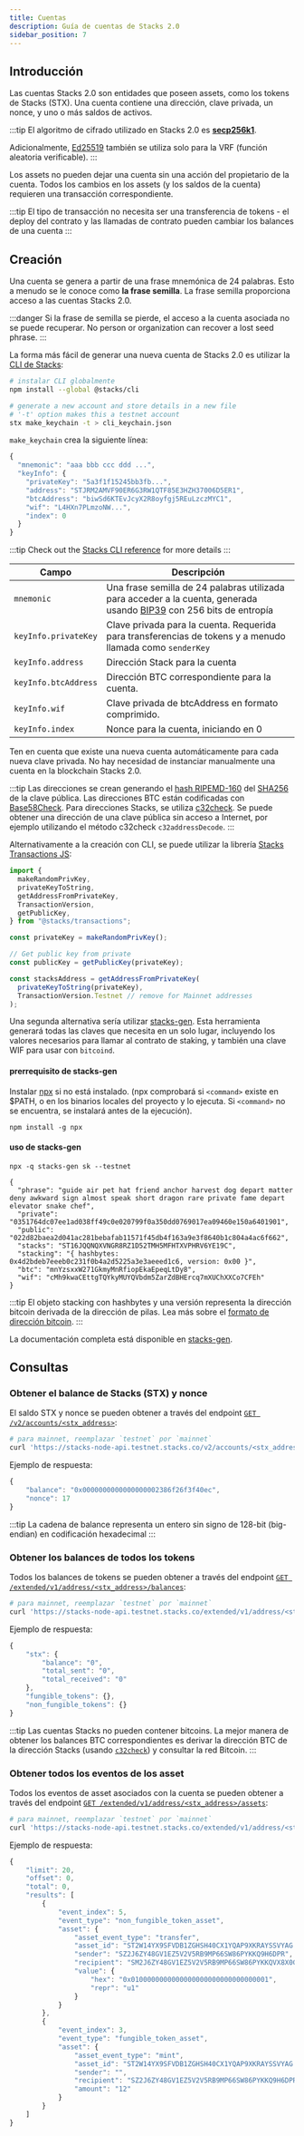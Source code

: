 ```yaml
---
title: Cuentas
description: Guía de cuentas de Stacks 2.0
sidebar_position: 7
---
```


## Introducción

Las cuentas Stacks 2.0 son entidades que poseen assets, como los tokens de Stacks (STX). Una cuenta contiene una dirección, clave privada, un nonce, y uno o más saldos de activos.

:::tip El algoritmo de cifrado utilizado en Stacks 2.0 es **[secp256k1](https://en.bitcoinwiki.org/wiki/Secp256k1)**.

Adicionalmente, [Ed25519](https://ed25519.cr.yp.to/) también se utiliza solo para la VRF (función aleatoria verificable). :::

Los assets no pueden dejar una cuenta sin una acción del propietario de la cuenta. Todos los cambios en los assets (y los saldos de la cuenta) requieren una transacción correspondiente.

:::tip
El tipo de transacción no necesita ser una transferencia de tokens - el deploy del contrato y las llamadas de contrato pueden cambiar los balances de una cuenta
:::

## Creación

Una cuenta se genera a partir de una frase mnemónica de 24 palabras. Esto a menudo se le conoce como **la frase semilla**. La frase semilla proporciona acceso a las cuentas Stacks 2.0.

:::danger
Si la frase de semilla se pierde, el acceso a la cuenta asociada no se puede recuperar. No person or organization can recover a lost seed phrase.
:::

La forma más fácil de generar una nueva cuenta de Stacks 2.0 es utilizar la [CLI de Stacks](https://github.com/hirosystems/stacks.js/tree/master/packages/cli):

```bash
# instalar CLI globalmente
npm install --global @stacks/cli

# generate a new account and store details in a new file
# '-t' option makes this a testnet account
stx make_keychain -t > cli_keychain.json
```

`make_keychain` crea la siguiente línea:

```js
{
  "mnemonic": "aaa bbb ccc ddd ...",
  "keyInfo": {
    "privateKey": "5a3f1f15245bb3fb...",
    "address": "STJRM2AMVF90ER6G3RW1QTF85E3HZH37006D5ER1",
    "btcAddress": "biwSd6KTEvJcyX2R8oyfgj5REuLzczMYC1",
    "wif": "L4HXn7PLmzoNW...",
    "index": 0
  }
}
```

:::tip Check out the [Stacks CLI reference](https://docs.hiro.so/references/stacks-cli) for more details :::

| Campo                | Descripción                                                                                                                                                                           |
| -------------------- | ------------------------------------------------------------------------------------------------------------------------------------------------------------------------------------- |
| `mnemonic`           | Una frase semilla de 24 palabras utilizada para acceder a la cuenta, generada usando [BIP39](https://github.com/bitcoin/bips/blob/master/bip-0039.mediawiki) con 256 bits de entropía |
| `keyInfo.privateKey` | Clave privada para la cuenta. Requerida para transferencias de tokens y a menudo llamada como `senderKey`                                                                             |
| `keyInfo.address`    | Dirección Stack para la cuenta                                                                                                                                                        |
| `keyInfo.btcAddress` | Dirección BTC correspondiente para la cuenta.                                                                                                                                         |
| `keyInfo.wif`        | Clave privada de btcAddress en formato comprimido.                                                                                                                                    |
| `keyInfo.index`      | Nonce para la cuenta, iniciando en 0                                                                                                                                                  |

Ten en cuenta que existe una nueva cuenta automáticamente para cada nueva clave privada. No hay necesidad de instanciar manualmente una cuenta en la blockchain Stacks 2.0.

:::tip Las direcciones se crean generando el [hash RIPEMD-160](https://en.wikipedia.org/wiki/RIPEMD#RIPEMD-160_hashes) del [SHA256](https://en.bitcoinwiki.org/wiki/SHA-256) de la clave pública. Las direcciones BTC están codificadas con [Base58Check](https://en.bitcoin.it/wiki/Base58Check_encoding). Para direcciones Stacks, se utiliza [c32check](https://github.com/stacks-network/c32check). Se puede obtener una dirección de una clave pública sin acceso a Internet, por ejemplo utilizando el método c32check `c32addressDecode`. :::

Alternativamente a la creación con CLI, se puede utilizar la librería [Stacks Transactions JS](https://github.com/hirosystems/stacks.js/tree/master/packages/transactions):

```js
import {
  makeRandomPrivKey,
  privateKeyToString,
  getAddressFromPrivateKey,
  TransactionVersion,
  getPublicKey,
} from "@stacks/transactions";

const privateKey = makeRandomPrivKey();

// Get public key from private
const publicKey = getPublicKey(privateKey);

const stacksAddress = getAddressFromPrivateKey(
  privateKeyToString(privateKey),
  TransactionVersion.Testnet // remove for Mainnet addresses
);
```

Una segunda alternativa sería utilizar [stacks-gen](https://github.com/psq/stacks-gen). Esta herramienta generará todas las claves que necesita en un solo lugar, incluyendo los valores necesarios para llamar al contrato de staking, y también una clave WIF para usar con `bitcoind`.

#### prerrequisito de stacks-gen

Instalar [npx](https://github.com/npm/npx) si no está instalado. (npx comprobará si `<command>` existe en \$PATH, o en los binarios locales del proyecto y lo ejecuta. Si `<command>` no se encuentra, se instalará antes de la ejecución).

```
npm install -g npx
```

#### uso de stacks-gen

```
npx -q stacks-gen sk --testnet

{
  "phrase": "guide air pet hat friend anchor harvest dog depart matter deny awkward sign almost speak short dragon rare private fame depart elevator snake chef",
  "private": "0351764dc07ee1ad038ff49c0e020799f0a350dd0769017ea09460e150a6401901",
  "public": "022d82baea2d041ac281bebafab11571f45db4f163a9e3f8640b1c804a4ac6f662",
  "stacks": "ST16JQQNQXVNGR8RZ1D52TMH5MFHTXVPHRV6YE19C",
  "stacking": "{ hashbytes: 0x4d2bdeb7eeeb0c231f0b4a2d5225a3e3aeeed1c6, version: 0x00 }",
  "btc": "mnYzsxxW271GkmyMnRfiopEkaEpeqLtDy8",
  "wif": "cMh9kwaCEttgTQYkyMUYQVbdm5ZarZdBHErcq7mXUChXXCo7CFEh"
}
```

:::tip El objeto stacking con hashbytes y una versión representa la dirección bitcoin derivada de la dirección de pilas. Lea más sobre el [formato de dirección bitcoin](stacking#bitcoin-address). :::

La documentación completa está disponible en [stacks-gen](https://github.com/psq/stacks-gen).

## Consultas

### Obtener el balance de Stacks (STX) y nonce

El saldo STX y nonce se pueden obtener a través del endpoint [`GET /v2/accounts/<stx_address>`](https://docs.hiro.so/api#operation/get_account_info):

```bash
# para mainnet, reemplazar `testnet` por `mainnet`
curl 'https://stacks-node-api.testnet.stacks.co/v2/accounts/<stx_address>'
```

Ejemplo de respuesta:

```js
{
    "balance": "0x0000000000000000002386f26f3f40ec",
    "nonce": 17
}
```

:::tip
La cadena de balance representa un entero sin signo de 128-bit (big-endian) en codificación hexadecimal
:::

### Obtener los balances de todos los tokens

Todos los balances de tokens se pueden obtener a través del endpoint [`GET /extended/v1/address/<stx_address>/balances`](https://docs.hiro.so/api#operation/get_account_balance):

```bash
# para mainnet, reemplazar `testnet` por `mainnet`
curl 'https://stacks-node-api.testnet.stacks.co/extended/v1/address/<stx_address>/balances'
```

Ejemplo de respuesta:

```js
{
    "stx": {
        "balance": "0",
        "total_sent": "0",
        "total_received": "0"
    },
    "fungible_tokens": {},
    "non_fungible_tokens": {}
}
```

:::tip Las cuentas Stacks no pueden contener bitcoins. La mejor manera de obtener los balances BTC correspondientes es derivar la dirección BTC de la dirección Stacks (usando [`c32check`](https://github.com/stacks-network/c32check#c32tob58-b58toc32)) y consultar la red Bitcoin. :::

### Obtener todos los eventos de los asset

Todos los eventos de asset asociados con la cuenta se pueden obtener a través del endpoint [`GET /extended/v1/address/<stx_address>/assets`](https://docs.hiro.so/api#operation/get_account_balance):

```bash
# para mainnet, reemplazar `testnet` por `mainnet`
curl 'https://stacks-node-api.testnet.stacks.co/extended/v1/address/<stx_address>/balances'
```

Ejemplo de respuesta:

```js
{
    "limit": 20,
    "offset": 0,
    "total": 0,
    "results": [
        {
            "event_index": 5,
            "event_type": "non_fungible_token_asset",
            "asset": {
                "asset_event_type": "transfer",
                "asset_id": "ST2W14YX9SFVDB1ZGHSH40CX1YQAP9XKRAYSSVYAG.hello_world::hello-nft",
                "sender": "SZ2J6ZY48GV1EZ5V2V5RB9MP66SW86PYKKQ9H6DPR",
                "recipient": "SM2J6ZY48GV1EZ5V2V5RB9MP66SW86PYKKQVX8X0G",
                "value": {
                    "hex": "0x0100000000000000000000000000000001",
                    "repr": "u1"
                }
            }
        },
        {
            "event_index": 3,
            "event_type": "fungible_token_asset",
            "asset": {
                "asset_event_type": "mint",
                "asset_id": "ST2W14YX9SFVDB1ZGHSH40CX1YQAP9XKRAYSSVYAG.hello_world::novel-token-19",
                "sender": "",
                "recipient": "SZ2J6ZY48GV1EZ5V2V5RB9MP66SW86PYKKQ9H6DPR",
                "amount": "12"
            }
        }
    ]
}
```
